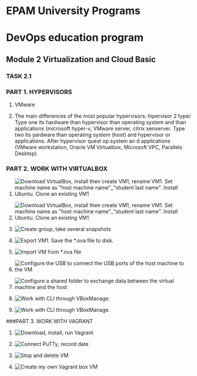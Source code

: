 # EPAM University Programs
# DevOps education program
## Module 2 Virtualization and Cloud Basic
### TASK 2.1
### PART 1. HYPERVISORS

1. VMware

2. The main differences of the most popular hypervisors: hipervisor 2 type/ Type one its hardware than hypervisor than operating
   system and than applications (microsoft hyper-v, VMware server, citrix xenserver. 
   Type two its yardware than operating system (host) and hypervisor or applications. 
   After hypervisor quest op.system an d applications (VMware workstation, Oracle VM Virtualbox, Microsoft VPC, Parallels Desktop)  

### PART 2. WORK WITH VIRTUALBOX

1. ![Download VirtualBox, install then create VM1, rename VM1. Set machine name as "host machine name"_"student last name". Install Ubuntu. Clone an existing VM1](https://github.com/MarchenkoOlexandr/DevOps_online_Vinnitsja_2021Q4/blob/8194d4a085d9e631621dfd52436a2978073a9aac/m1/task2.1/Screenshot_8.png "Download VirtualBox, install then create VM1, rename VM1. Set machine name as host machine name_student last name. Install Ubuntu. Clone an existing VM1")

2. ![Download VirtualBox, install then create VM1, rename VM1. Set machine name as "host machine name"_"student last name". Install Ubuntu. Clone an existing VM1](https://github.com/MarchenkoOlexandr/DevOps_online_Vinnitsja_2021Q4/blob/1e7b5dbe11a563979054f29e4e7e020dd5adcd1b/m1/task2.1/Screenshot_9.png "Download VirtualBox, install then create VM1, rename VM1. Set machine name as host machine name_student last name. Install Ubuntu. Clone an existing VM1")

3. ![Create group, take several snapshots](https://github.com/MarchenkoOlexandr/DevOps_online_Vinnitsja_2021Q4/blob/1e7b5dbe11a563979054f29e4e7e020dd5adcd1b/m1/task2.1/Screenshot_10.png "Create group, take several snapshots")

4. ![Export VM1. Save the *.ova file to disk.](https://github.com/MarchenkoOlexandr/DevOps_online_Vinnitsja_2021Q4/blob/1e7b5dbe11a563979054f29e4e7e020dd5adcd1b/m1/task2.1/Screenshot_11.png "Export VM1. Save the *.ova file to disk.")

5. ![Import VM from *.ova file](https://github.com/MarchenkoOlexandr/DevOps_online_Vinnitsja_2021Q4/blob/1e7b5dbe11a563979054f29e4e7e020dd5adcd1b/m1/task2.1/Screenshot_12.png "Import VM from *.ova file")

6. ![Configure the USB to connect the USB ports of the host machine to the VM](https://github.com/MarchenkoOlexandr/DevOps_online_Vinnitsja_2021Q4/blob/1e7b5dbe11a563979054f29e4e7e020dd5adcd1b/m1/task2.1/Screenshot_13.png "Configure the USB to connect the USB ports of the host machine to the VM")

7. ![Configure a shared folder to exchange data between the virtual machine and the host](https://github.com/MarchenkoOlexandr/DevOps_online_Vinnitsja_2021Q4/blob/1e7b5dbe11a563979054f29e4e7e020dd5adcd1b/m1/task2.1/Screenshot_14.png "Configure a shared folder to exchange data between the virtual machine and the host")

8. ![Work with CLI through VBoxManage.](https://github.com/MarchenkoOlexandr/DevOps_online_Vinnitsja_2021Q4/blob/1e7b5dbe11a563979054f29e4e7e020dd5adcd1b/m1/task2.1/Screenshot_15.png "Work with CLI through VBoxManage.")

9. ![Work with CLI through VBoxManage.](https://github.com/MarchenkoOlexandr/DevOps_online_Vinnitsja_2021Q4/blob/1e7b5dbe11a563979054f29e4e7e020dd5adcd1b/m1/task2.1/Screenshot_16.png "Work with CLI through VBoxManage.")

###PART 3. WORK WITH VAGRANT

1. ![Download, install, run Vagrant](https://github.com/MarchenkoOlexandr/DevOps_online_Vinnitsja_2021Q4/blob/1e7b5dbe11a563979054f29e4e7e020dd5adcd1b/m1/task2.1/Screenshot_17.png "Download, install, run Vagrant")

2. ![Connect PuTTy, record date](https://github.com/MarchenkoOlexandr/DevOps_online_Vinnitsja_2021Q4/blob/1e7b5dbe11a563979054f29e4e7e020dd5adcd1b/m1/task2.1/Screenshot_18.png "Connect PuTTy, record date")

3. ![Stop and delete VM](https://github.com/MarchenkoOlexandr/DevOps_online_Vinnitsja_2021Q4/blob/1e7b5dbe11a563979054f29e4e7e020dd5adcd1b/m1/task2.1/Screenshot_19.png "Stop and delete VM")

4. ![Create my own Vagrant box VM](https://github.com/MarchenkoOlexandr/DevOps_online_Vinnitsja_2021Q4/blob/51aac5dff05bc580929bb41d11a1a424fbe91588/m1/task2.1/Screenshot_20.png "Create my own Vagrant box VM")
 
